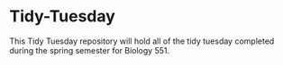 # Tidy-Tuesday

This Tidy Tuesday repository will hold all of the tidy tuesday completed during the spring semester for Biology 551. 
